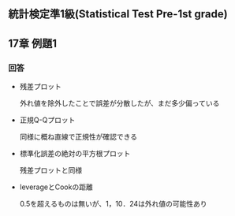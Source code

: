 ## 統計検定準1級(Statistical Test Pre-1st grade)
## 17章 例題1
### 回答

- 残差プロット
    
    外れ値を除外したことで誤差が分散したが、まだ多少偏っている
    
- 正規Q-Qプロット
    
    同様に概ね直線で正規性が確認できる
    
- 標準化誤差の絶対の平方根プロット
    
    残差プロットと同様
    
- leverageとCookの距離
    
    0.5を超えるものは無いが、1，10．24は外れ値の可能性あり